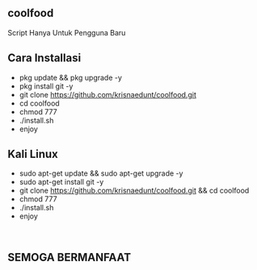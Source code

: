 ## coolfood 
Script Hanya Untuk Pengguna Baru
## Cara Installasi
 * pkg update && pkg upgrade -y 
 * pkg install git -y
 * git clone https://github.com/krisnaedunt/coolfood.git 
 * cd coolfood 
 * chmod 777
 * ./install.sh
 * enjoy
 ## Kali Linux 
 * sudo apt-get update && sudo apt-get upgrade -y
 * sudo apt-get install git -y
 * git clone https://github.com/krisnaedunt/coolfood.git && cd coolfood
 * chmod 777
 * ./install.sh
 * enjoy
 <br/>
<h2>SEMOGA BERMANFAAT</h2>
